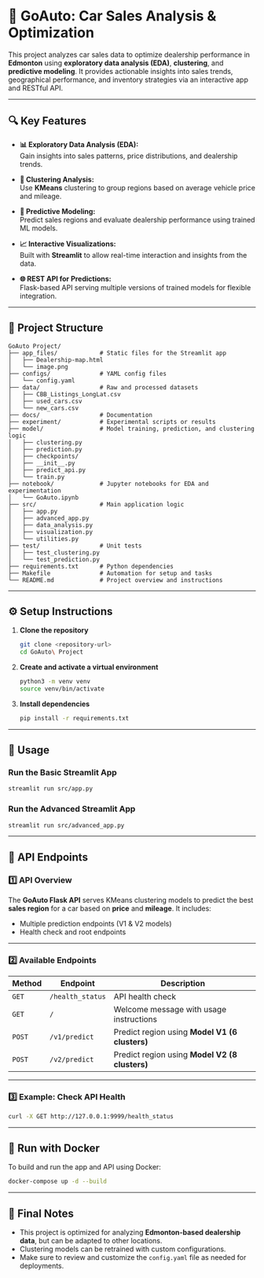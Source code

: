 # 🚗 GoAuto: Car Sales Analysis & Optimization

This project analyzes car sales data to optimize dealership performance in **Edmonton** using **exploratory data analysis (EDA)**, **clustering**, and **predictive modeling**. It provides actionable insights into sales trends, geographical performance, and inventory strategies via an interactive app and RESTful API.

---

## 🔍 Key Features

- **📊 Exploratory Data Analysis (EDA):**  
  Gain insights into sales patterns, price distributions, and dealership trends.

- **🧩 Clustering Analysis:**  
  Use **KMeans** clustering to group regions based on average vehicle price and mileage.

- **🤖 Predictive Modeling:**  
  Predict sales regions and evaluate dealership performance using trained ML models.

- **📈 Interactive Visualizations:**  
  Built with **Streamlit** to allow real-time interaction and insights from the data.

- **🌐 REST API for Predictions:**  
  Flask-based API serving multiple versions of trained models for flexible integration.

---

## 📁 Project Structure

```
GoAuto Project/
├── app_files/            # Static files for the Streamlit app
│   ├── Dealership-map.html
│   └── image.png
├── configs/              # YAML config files
│   └── config.yaml
├── data/                 # Raw and processed datasets
│   ├── CBB_Listings_LongLat.csv
│   ├── used_cars.csv
│   └── new_cars.csv
├── docs/                 # Documentation
├── experiment/           # Experimental scripts or results
├── model/                # Model training, prediction, and clustering logic
│   ├── clustering.py
│   ├── prediction.py
│   ├── checkpoints/
│   ├── __init__.py
│   ├── predict_api.py
│   └── train.py
├── notebook/             # Jupyter notebooks for EDA and experimentation
│   └── GoAuto.ipynb
├── src/                  # Main application logic
│   ├── app.py
│   ├── advanced_app.py
│   ├── data_analysis.py
│   ├── visualization.py
│   └── utilities.py
├── test/                 # Unit tests
│   ├── test_clustering.py
│   └── test_prediction.py
├── requirements.txt      # Python dependencies
├── Makefile              # Automation for setup and tasks
└── README.md             # Project overview and instructions
```

---

## ⚙️ Setup Instructions

1. **Clone the repository**
   ```bash
   git clone <repository-url>
   cd GoAuto\ Project
   ```

2. **Create and activate a virtual environment**
   ```bash
   python3 -m venv venv
   source venv/bin/activate
   ```

3. **Install dependencies**
   ```bash
   pip install -r requirements.txt
   ```

---

## 🚀 Usage

### Run the Basic Streamlit App
```bash
streamlit run src/app.py
```

### Run the Advanced Streamlit App
```bash
streamlit run src/advanced_app.py
```

---

## 🔌 API Endpoints

### 1️⃣ API Overview

The **GoAuto Flask API** serves KMeans clustering models to predict the best **sales region** for a car based on **price** and **mileage**. It includes:

- Multiple prediction endpoints (V1 & V2 models)
- Health check and root endpoints

---

### 2️⃣ Available Endpoints

| **Method** | **Endpoint**     | **Description**                                 |
|------------|------------------|-------------------------------------------------|
| `GET`      | `/health_status` | API health check                                |
| `GET`      | `/`              | Welcome message with usage instructions         |
| `POST`     | `/v1/predict`    | Predict region using **Model V1 (6 clusters)**  |
| `POST`     | `/v2/predict`    | Predict region using **Model V2 (8 clusters)**  |

---

### 3️⃣ Example: Check API Health
```bash
curl -X GET http://127.0.0.1:9999/health_status
```

---

## 🐳 Run with Docker

To build and run the app and API using Docker:

```bash
docker-compose up -d --build
```

---

## 📝 Final Notes

- This project is optimized for analyzing **Edmonton-based dealership data**, but can be adapted to other locations.
- Clustering models can be retrained with custom configurations.
- Make sure to review and customize the `config.yaml` file as needed for deployments.
